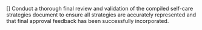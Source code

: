[] Conduct a thorough final review and validation of the compiled self-care strategies document to ensure all strategies are accurately represented and that final approval feedback has been successfully incorporated.